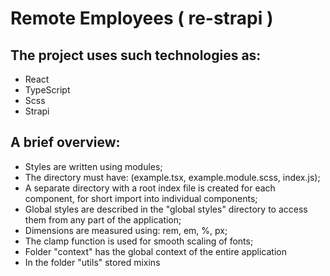 # Remote Employees ( re-strapi )

## The project uses such technologies as:

* React
* TypeScript
* Scss
* Strapi
## A brief overview:

* Styles are written using modules;
* The directory must have: (example.tsx, example.module.scss, index.js);
* A separate directory with a root index file is created for each component, for short import into individual components;
* Global styles are described in the "global styles" directory to access them from any part of the application;
* Dimensions are measured using: rem, em, %, px;
* The clamp function is used for smooth scaling of fonts;
* Folder "context" has the global context of the entire application
* In the folder "utils" stored mixins
